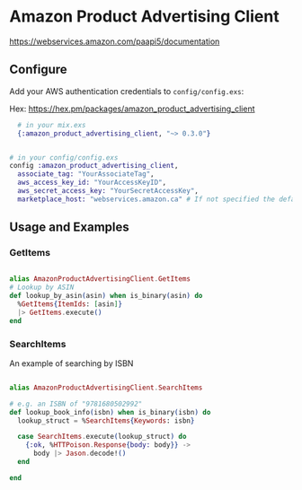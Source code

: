 Amazon Product Advertising Client
================================

https://webservices.amazon.com/paapi5/documentation

## Configure
Add your AWS authentication credentials to `config/config.exs`:

Hex: https://hex.pm/packages/amazon_product_advertising_client

```elixir
  # in your mix.exs
  {:amazon_product_advertising_client, "~> 0.3.0"}
```

```elixir

# in your config/config.exs
config :amazon_product_advertising_client,
  associate_tag: "YourAssociateTag",
  aws_access_key_id: "YourAccessKeyID",
  aws_secret_access_key: "YourSecretAccessKey",
  marketplace_host: "webservices.amazon.ca" # If not specified the default value is webservices.amazon.com

```

## Usage and Examples

### GetItems
```elixir

alias AmazonProductAdvertisingClient.GetItems
# Lookup by ASIN
def lookup_by_asin(asin) when is_binary(asin) do
  %GetItems{ItemIds: [asin]}
  |> GetItems.execute()
end

```

### SearchItems

An example of searching by ISBN
```elixir

alias AmazonProductAdvertisingClient.SearchItems

# e.g. an ISBN of "9781680502992"
def lookup_book_info(isbn) when is_binary(isbn) do
  lookup_struct = %SearchItems{Keywords: isbn}

  case SearchItems.execute(lookup_struct) do
    {:ok, %HTTPoison.Response{body: body}} ->
      body |> Jason.decode!()
  end

end

```
